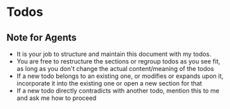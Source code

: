 # Todos

## Note for Agents

- It is your job to structure and maintain this document with my todos.
- You are free to restructure the sections or regroup todos as you see fit, as long as you don't change the actual content/meaning of the todos
- If a new todo belongs to an existing one, or modifies or expands upon it, incorporate it into the existing one or open a new section for that
- If a new todo directly contradicts with another todo, mention this to me and ask me how to proceed
